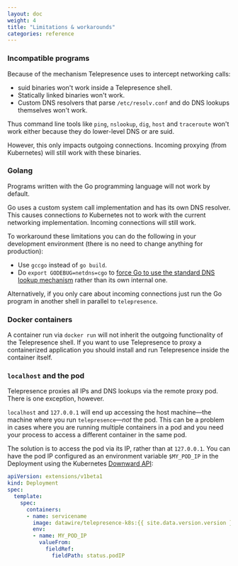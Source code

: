 ```yaml
---
layout: doc
weight: 4
title: "Limitations & workarounds"
categories: reference
---
```


### Incompatible programs

Because of the mechanism Telepresence uses to intercept networking calls:

* suid binaries won't work inside a Telepresence shell.
* Statically linked binaries won't work.
* Custom DNS resolvers that parse `/etc/resolv.conf` and do DNS lookups themselves won't work.

Thus command line tools like `ping`, `nslookup`, `dig`, `host` and `traceroute` won't work either because they do lower-level DNS or are suid.

However, this only impacts outgoing connections.
Incoming proxying (from Kubernetes) will still work with these binaries.

### Golang

Programs written with the Go programming language will not work by default.

Go uses a custom system call implementation and has its own DNS resolver.
This causes connections *to* Kubernetes not to work with the current networking implementation.
Incoming connections will still work.

To workaround these limitations you can do the following in your development environment (there is no need to change anything for production):

* Use `gccgo` instead of `go build`.
* Do `export GODEBUG=netdns=cgo` to [force Go to use the standard DNS lookup mechanism](https://golang.org/pkg/net/#hdr-Name_Resolution) rather than its own internal one.

Alternatively, if you only care about incoming connections just run the Go program in another shell in parallel to `telepresence`.

### Docker containers

A container run via `docker run` will not inherit the outgoing functionality of the Telepresence shell.
If you want to use Telepresence to proxy a containerized application you should install and run Telepresence inside the container itself.

### `localhost` and the pod

Telepresence proxies all IPs and DNS lookups via the remote proxy pod.
There is one exception, however.

`localhost` and `127.0.0.1` will end up accessing the host machine—the machine where you run `telepresence`—*not* the pod.
This can be a problem in cases where you are running multiple containers in a pod and you need your process to access a different container in the same pod.

The solution is to access the pod via its IP, rather than at `127.0.0.1`.
You can have the pod IP configured as an environment variable `$MY_POD_IP` in the Deployment using the Kubernetes [Downward API](https://kubernetes.io/docs/tasks/configure-pod-container/environment-variable-expose-pod-information/):

```yaml
apiVersion: extensions/v1beta1
kind: Deployment
spec:
  template:
    spec:
      containers:
      - name: servicename
        image: datawire/telepresence-k8s:{{ site.data.version.version }}
        env:
        - name: MY_POD_IP
          valueFrom:
            fieldRef:
              fieldPath: status.podIP
```
